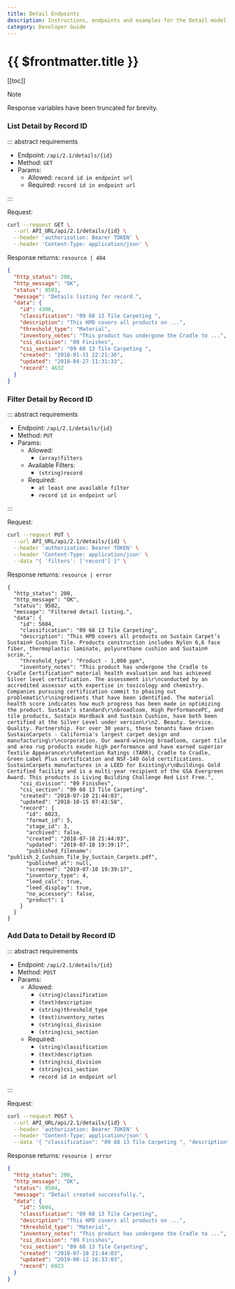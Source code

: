 ```yaml
---
title: Detail Endpoints
description: Instructions, endpoints and examples for the Detail model.
category: Developer Guide
---
```


# {{ $frontmatter.title }}

[[toc]]

> [!note]
> Response variables have been truncated for brevity.

### List Detail by Record ID

::: abstract requirements

- Endpoint: `/api/2.1/details/{id}`
- Method: `GET`
- Params:
  - Allowed: `record id in endpoint url`
  - Required: `record id in endpoint url`

:::

Request:

```bash
curl --request GET \
  --url API_URL/api/2.1/details/{id} \
  --header 'authorization: Bearer TOKEN' \
  --header 'Content-Type: application/json' \
```

Response returns: `resource | 404`

```json
{
  "http_status": 200,
  "http_message": "OK",
  "status": 9501,
  "message": "Details listing for record.",
  "data": {
    "id": 4306,
    "classification": "09 68 13 Tile Carpeting ",
    "description": "This HPD covers all products on ...",
    "threshold_type": "Material",
    "inventory_notes": "This product has undergone the Cradle to ...",
    "csi_division": "09 Finishes",
    "csi_section": "09 68 13 Tile Carpeting ",
    "created": "2018-01-31 22:21:36",
    "updated": "2018-04-27 11:31:33",
    "record": 4632
  }
}
```

### Filter Detail by Record ID

::: abstract requirements

- Endpoint: `/api/2.1/details/{id}`
- Method: `PUT`
- Params:
  - Allowed:
    - `(array)filters`
  - Available Filters:
    - `(string)record`
  - Required:
    - `at least one available filter`
    - `record id in endpoint url`

:::

Request:

```bash
curl --request PUT \
  --url API_URL/api/2.1/details/{id} \
  --header 'authorization: Bearer TOKEN' \
  --header 'Content-Type: application/json' \
  --data "{ 'filters': ['record'] }" \
```

Response returns: `resource | error`

```json{16-31}
{
  "http_status": 200,
  "http_message": "OK",
  "status": 9502,
  "message": "Filtered detail listing.",
  "data": {
    "id": 5604,
    "classification": "09 68 13 Tile Carpeting",
    "description": "This HPD covers all products on Sustain Carpet’s Sustain® Cushion Tile. Products construction includes Nylon 6,6 face fiber, thermoplastic laminate, polyurethane cushion and Sustain® scrim.",
    "threshold_type": "Product - 1,000 ppm",
    "inventory_notes": "This product has undergone the Cradle to Cradle Certification™ material health evaluation and has achieved Silver level certification. The assessment is\r\nconducted by an accredited assessor with expertise in toxicology and chemistry. Companies pursuing certification commit to phasing out problematic\r\ningredients that have been identified. The material health score indicates how much progress has been made in optimizing the product. Sustain’s standard\r\nbroadloom, High PerformancePC, and tile products, Sustain Hardback and Sustain Cushion, have both been certified at the Silver Level under version\r\n2. Beauty. Service. Quality. Partnership. For over 30 years, these tenants have driven SustainCarpets - California's largest carpet design and manufacturing\r\ncorporation. Our award-winning broadloom, carpet tile and area rug products exude high performance and have earned superior Textile Appearance\r\nRetention Ratings (TARR), Cradle to Cradle, Green Label Plus certification and NSF-140 Gold certifications. SustainCarpets manufactures in a LEED for Existing\r\nBuildings Gold Certified facility and is a multi-year recipient of the GSA Evergreen Award. This products is Living Building Challenge Red List Free.",
    "csi_division": "09 Finishes",
    "csi_section": "09 68 13 Tile Carpeting",
    "created": "2018-07-10 21:44:03",
    "updated": "2018-10-15 07:43:58",
    "record": {
      "id": 6023,
      "format_id": 5,
      "stage_id": 3,
      "archived": false,
      "created": "2018-07-10 21:44:03",
      "updated": "2019-07-10 19:39:17",
      "published_filename": "publish_2_Cushion_Tile_by_Sustain_Carpets.pdf",
      "published_at": null,
      "screened": "2019-07-10 19:39:17",
      "inventory_type": 4,
      "leed_calc": true,
      "leed_display": true,
      "no_accessory": false,
      "product": 1
    }
  }
}
```

### Add Data to Detail by Record ID

::: abstract requirements

- Endpoint: `/api/2.1/details/{id}`
- Method: `POST`
- Params:
  - Allowed:
    - `(string)classification`
    - `(text)description`
    - `(string)threshold_type`
    - `(text)inventory_notes`
    - `(string)csi_division`
    - `(string)csi_section`
  - Required:
    - `(string)classification`
    - `(text)description`
    - `(string)csi_division`
    - `(string)csi_section`
    - `record id in endpoint url`

:::

Request:

```bash
curl --request POST \
  --url API_URL/api/2.1/details/{id} \
  --header 'authorization: Bearer TOKEN' \
  --header 'Content-Type: application/json' \
  --data '{ "classification": "09 68 13 Tile Carpeting ", "description": "This HPD covers all products on ...", "threshold_type": "Material", "inventory_notes": "This product has undergone the Cradle to ...", "csi_division": "09 Finishes", "csi_section": "09 68 13 Tile Carpeting" }' \
```

Response returns: `resource | error`

```json
{
  "http_status": 200,
  "http_message": "OK",
  "status": 9504,
  "message": "Detail created successfully.",
  "data": {
    "id": 5604,
    "classification": "09 68 13 Tile Carpeting",
    "description": "This HPD covers all products on ...",
    "threshold_type": "Material",
    "inventory_notes": "This product has undergone the Cradle to ...",
    "csi_division": "09 Finishes",
    "csi_section": "09 68 13 Tile Carpeting",
    "created": "2018-07-10 21:44:03",
    "updated": "2019-08-12 16:33:03",
    "record": 6023
  }
}
```
